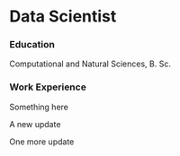# Data Scientist

### Education
Computational and Natural Sciences, B. Sc.

### Work Experience
Something here

A new update

One more update
